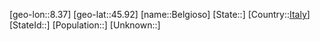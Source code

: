 ﻿---
location: [45.92,8.37]
type: City
tags:
- geo/City


SpocWebEntityId: 29083
isDeleted: false
confidential: public

---
[geo-lon::8.37]
[geo-lat::45.92]
[name::Belgioso]
[State::]
[Country::[Italy](geo/Continent/Europe/Italy.md)]
[StateId::]
[Population::]
[Unknown::]

